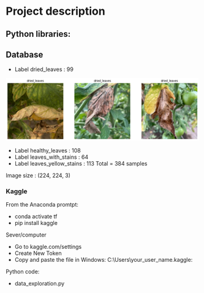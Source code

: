 # Project description

## Python libraries:

## Database

- Label  dried_leaves :  99

![alt text](https://github.com/puldavid87/Greenhouse_project/blob/Testing/fig1.png)
- Label  healthy_leaves :  108
- Label  leaves_with_stains :  64
- Label  leaves_yellow_stains :  113
Total = 384 samples

Image size : (224, 224, 3)

### Kaggle
From the Anaconda promtpt:
- conda activate tf 
- pip install kaggle

Sever/computer

- Go to kaggle.com/settings
- Create New Token
- Copy and paste the file in Windows: C:\Users\your_user_name\.kaggle:


Python code:
- data_exploration.py
